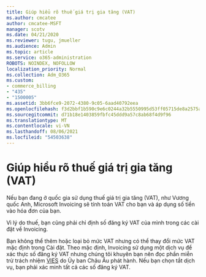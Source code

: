 ```yaml
---
title: Giúp hiểu rõ thuế giá trị gia tăng (VAT)
ms.author: cmcatee
author: cmcatee-MSFT
manager: scotv
ms.date: 04/21/2020
ms.reviewer: tugu, jmueller
ms.audience: Admin
ms.topic: article
ms.service: o365-administration
ROBOTS: NOINDEX, NOFOLLOW
localization_priority: Normal
ms.collection: Adm_O365
ms.custom:
- commerce_billing
- "435"
- "1500005"
ms.assetid: 3bb6fce9-2072-4380-9c05-6aad40792eea
ms.openlocfilehash: f3d2bbf1b590c9e6c0244a32b5550995d53ff05715de8a2575aa08052061de15
ms.sourcegitcommit: d71b18e1403859fbfc45ddd9a57c8ab68f4d9f96
ms.translationtype: MT
ms.contentlocale: vi-VN
ms.lasthandoff: 08/06/2021
ms.locfileid: "54503638"
---
```

# <a name="help-understanding-value-added-tax-vat"></a>Giúp hiểu rõ thuế giá trị gia tăng (VAT)

Nếu bạn đang ở quốc gia sử dụng thuế giá trị gia tăng (VAT), như Vương quốc Anh, Microsoft Invoicing sẽ tính toán VAT cho bạn và áp dụng số tiền vào hóa đơn của bạn.
  
Vì lý do thuế, bạn cũng phải chỉ định số đăng ký VAT của mình trong các cài đặt về Invoicing.
  
Bạn không thể thêm hoặc loại bỏ mức VAT nhưng có thể thay đổi mức VAT mặc định trong Cài đặt. Theo mặc định, Invoicing sử dụng một dịch vụ để xác thực số đăng ký VAT nhưng chúng tôi khuyên bạn nên đọc phần miễn trừ trách nhiệm [VIES](https://go.microsoft.com/fwlink/?LinkID=841741) do Ủy ban Châu Âu phát hành. Nếu bạn chọn tắt dịch vụ, bạn phải xác minh tất cả các số đăng ký VAT.